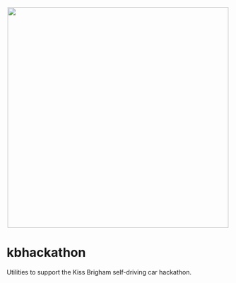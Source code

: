 <div style="text-align:center"><img src="/kb_banner.gif?raw=true" width="500px"></div>

# kbhackathon
Utilities to support the Kiss Brigham self-driving car hackathon.
